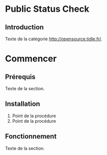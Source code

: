 # Public Status Check
## Introduction
Texte de la catégorie <http://opensource.tidle.fr/>.

# Commencer
## Prérequis
Texte de la section.

## Installation
1. Point de la procédure
2. Point de la procédure

## Fonctionnement
Texte de la section.
